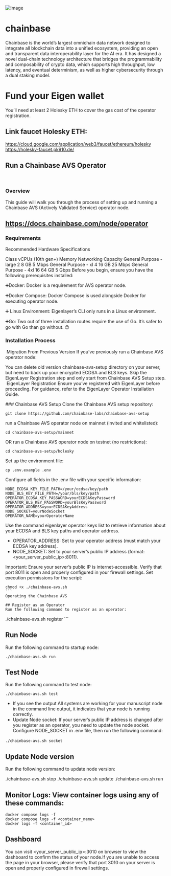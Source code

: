 ![image](https://github.com/user-attachments/assets/412a7544-5504-4aeb-8b5a-fa99f73acf6b)

# chainbase
Chainbase is the world’s largest omnichain data network designed to integrate all blockchain data into a unified ecosystem, providing an open and transparent data interoperability layer for the AI era.
It has designed a novel dual-chain technology architecture that bridges the programmability and composability of crypto data, which supports high throughput, low latency, and eventual determinism, as well as higher cybersecurity through a dual staking model.

# Fund your Eigen wallet
You’ll need at least 2 Holesky ETH to cover the gas cost of the operator registration.

## Link faucet Holesky ETH: 
https://cloud.google.com/application/web3/faucet/ethereum/holesky
https://holesky-faucet.pk910.de/

## Run a Chainbase AVS Operator
​
### Overview
This guide will walk you through the process of setting up and running a Chainbase AVS (Actively Validated Service) operator node.

## https://docs.chainbase.com/node/operator

### Requirements
Recommended Hardware Specifications

Class	vCPUs (10th gen+)	Memory	Networking Capacity
General Purpose - large	2	8 GB	5 Mbps
General Purpose - xl	4	16 GB	25 Mbps
General Purpose - 4xl	16	64 GB	5 Gbps
Before you begin, ensure you have the following prerequisites installed:

➕Docker: Docker is a requirement for AVS operator node.

➕Docker Compose: Docker Compose is used alongside Docker for executing operator node.

➕ Linux Environment: Eigenlayer’s CLI only runs in a Linux environment.

➕Go: Two out of three installation routes require the use of Go. It’s safer to go with Go than go without. 😉

### Installation Process
​
Migration From Previous Version
If you’ve previously run a Chainbase AVS operator node:

You can delete old version chainbase-avs-setup directory on your server, but need to back up your encrypted ECDSA and BLS keys.
Skip the EigenLayer Registration step and only start from Chainbase AVS Setup step.
​
EigenLayer Registration
Ensure you’ve registered with EigenLayer before proceeding. For guidance, refer to the EigenLayer Operator Installation Guide.

​### Chainbase AVS Setup
Clone the Chainbase AVS setup repository:
```
git clone https://github.com/chainbase-labs/chainbase-avs-setup
```
run a Chainbase AVS operator node on mainnet (invited and whitelisted):

```
cd chainbase-avs-setup/mainnet
```
OR run a Chainbase AVS operator node on testnet (no restrictions):

```
cd chainbase-avs-setup/holesky
```

Set up the environment file:
```
cp .env.example .env
```
Configure all fields in the .env file with your specific information:

```
NODE_ECDSA_KEY_FILE_PATH=/your/ecdsa/key/path
NODE_BLS_KEY_FILE_PATH=/your/bls/key/path
OPERATOR_ECDSA_KEY_PASSWORD=yourECDSAKeyPassword
OPERATOR_BLS_KEY_PASSWORD=yourBlsKeyPassword
OPERATOR_ADDRESS=yourECDSAKeyAddress
NODE_SOCKET=yourNodeSocket
OPERATOR_NAME=yourOperatorName
```

Use the command eigenlayer operator keys list to retrieve information about your ECDSA and BLS key paths and operator address.
- OPERATOR_ADDRESS: Set to your operator address (must match your ECDSA key address).
- NODE_SOCKET: Set to your server’s public IP address (format: <your_server_public_ip>:8011).

Important:
Ensure your server’s public IP is internet-accessible.
Verify that port 8011 is open and properly configured in your firewall settings.
Set execution permissions for the script:
```
chmod +x ./chainbase-avs.sh
​```
Operating the Chainbase AVS
​
## Register as an Operator
Run the following command to register as an operator:

```
./chainbase-avs.sh register
​```

## Run Node
Run the following command to startup node:

``` ./chainbase-avs.sh run ```

## Test Node
Run the following command to test node:

```
./chainbase-avs.sh test
```

- If you see the output All systems are working for your manuscript node in the command line output, it indicates that your node is running correctly.
- ​Update Node socket: If your server’s public IP address is changed after you register as an operator, you need to update the node socket. Configure NODE_SOCKET in .env file, then run the following command:

``` ./chainbase-avs.sh socket ```
​
## Update Node version
Run the following command to update node version:

./chainbase-avs.sh stop
./chainbase-avs.sh update
./chainbase-avs.sh run


## Monitor Logs: View container logs using any of these commands:
```
docker compose logs -f
docker compose logs -f <container_name>
docker logs -f <container_id>
```

## Dashboard
You can visit <your_server_public_ip>:3010 on browser to view the dashboard to confirm the status of your node.If you are unable to access the page in your browser, please verify that port 3010 on your server is open and properly configured in firewall settings.

